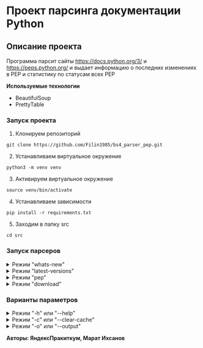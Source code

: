 # Проект парсинга документации Python

## Описание проекта

Программа парсит сайты https://docs.python.org/3/ и https://peps.python.org/ и выдает информацию о последних изменениях в PEP и статистику по статусам всех PEP

**Используемые технологии**

- BeautifulSoup
- PrettyTable

### Запуск проекта

1. Клонируем репозиторий

```
git clone https://github.com/Filin1985/bs4_parser_pep.git
```

2. Устанавливаем виртуальное окружение

```
python3 -m venv venv
```

3. Активируем виртуальное окружение

```
source venv/bin/activate
```

4. Устанавливаем зависимости

```
pip install -r requirements.txt
```

5. Заходим в папку src

```
cd src
```

### Запуск парсеров

<details>
  <summary>Режим "whats-new"</summary>
  <p>Выводит данные по изменениям в языке Python</p>
  <code>python main.py whats-new [параметры]</code>
</details>

<details>
  <summary>Режим "latest-versions"</summary>
  <p>Выводит список версий Python</p>
  <code>python main.py latest-versions [параметры]</code>
</details>

<details>
  <summary>Режим "pep"</summary>
  <p>Выводит данные по изменениям в языке Python</p>
  <code>python main.py pep [параметры]</code>
</details>

<details>
  <summary>Режим "download"</summary>
  <p>Скачивает документацию Python в zip архиве в папку downloads</p>
  <code>python main.py download [параметры]</code>
</details>

### Варианты параметров

<details>
  <summary>Режим "-h" или "--help"</summary>
  <p>Выводит справочную информацию о возможных командах парсера</p>
  <code>python main.py -h</code>
</details>

<details>
  <summary>Режим "-с" или "--clear-cache"</summary>
  <p>Очищает кэш</p>
  <code>python main.py latest-versions -с</code>
</details>

<details>
  <summary>Режим "-o" или "--output"</summary>
  <p>Задает способы выводы данных. Возможны следующие варианты:</p>
  <p>1. pretty - выводит данные в виде таблице</p>
  <p>2. file - сохраняет файл в формате .csv в папку results/</p>
  <code>python main.py pep -o file</code>
</details>

**Авторы: ЯндексПракиткум, Марат Ихсанов**
